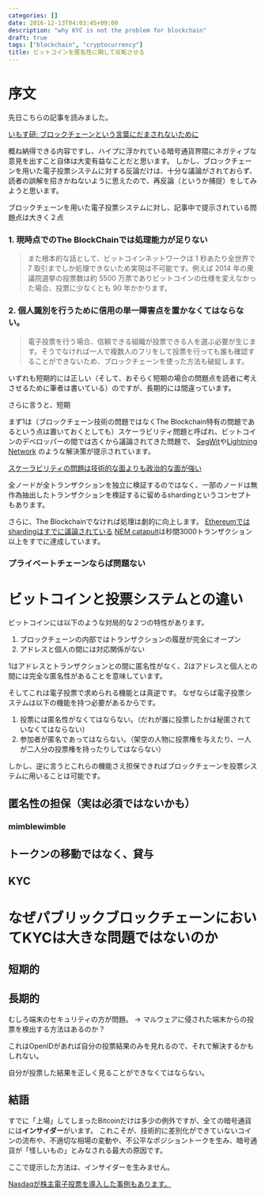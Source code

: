 ```yaml
---
categories: []
date: 2016-12-13T04:03:45+09:00
description: "why KYC is not the problem for blockchain"
draft: true
tags: ["blockchain", "cryptocurrency"]
title: ビットコインを匿名性に関して反転させる
---
```



# 序文

先日こちらの記事を読みました。

[いもす研: ブロックチェーンという言葉にだまされないために](http://imoz.jp/note/blockchain.html)

概ね納得できる内容ですし、ハイプに浮かれている暗号通貨界隈にネガティブな意見を出すこと自体は大変有益なことだと思います。
しかし、ブロックチェーンを用いた電子投票システムに対する反論だけは、十分な議論がされておらず、読者の誤解を招きかねないように思えたので、再反論（というか捕捉）をしてみようと思います。

ブロックチェーンを用いた電子投票システムに対し、記事中で提示されている問題点は大きく２点

### 1. 現時点でのThe BlockChainでは処理能力が足りない

> また根本的な話として、ビットコインネットワークは 1 秒あたり全世界で 7 取引までしか処理できないため実現は不可能です。例えば 2014 年の衆議院選挙の投票数は約 5500 万票でありビットコインの仕様を変えなかった場合、投票に少なくとも 90 年かかります。

### 2. 個人識別を行うために信用の単一障害点を置かなくてはならない。

> 電子投票を行う場合、信頼できる組織が投票できる人を選ぶ必要が生じます。そうでなければ一人で複数人のフリをして投票を行っても誰も確認することができないため、ブロックチェーンを使った方法も破綻します。

いずれも短期的には正しい（そして、おそらく短期の場合の問題点を読者に考えさせるために筆者は書いている）のですが、長期的には間違っています。

さらに言うと、短期


まず1は（ブロックチェーン技術の問題ではなくThe Blockchain特有の問題であるという点は置いておくとしても）スケーラビリティ問題と呼ばれ、ビットコインのデベロッパーの間では古くから議論されてきた問題で、
[SegWit](https://github.com/bitcoin/bips/blob/master/bip-0141.mediawiki)や[Lightning Network](https://lightning.network/lightning-network-paper.pdf)
のような解決策が提示されています。

[スケーラビリティの問題は技術的な面よりも政治的な面が強い](http://diyhpl.us/wiki/transcripts/mit-bitcoin-expo-2015/peter-todd-scalability/)

全ノードが全トランザクションを独立に検証するのではなく、一部のノードは無作為抽出したトランザクションを検証するに留めるshardingというコンセプトもあります。

さらに、The Blockchainでなければ処理は劇的に向上します。
[Ethereumではshardingはすでに議論されている](https://github.com/ethereum/EIPs/issues/53)
[NEM catapult](https://www.nem.io/catapultwhitepaper.pdf)は秒間3000トランザクション以上をすでに達成しています。

### プライベートチェーンならば問題ない

# ビットコインと投票システムとの違い

ビットコインには以下のような対局的な２つの特性があります。

1. ブロックチェーンの内部ではトランザクションの履歴が完全にオープン
2. アドレスと個人の間には対応関係がない

1はアドレスとトランザクションとの間に匿名性がなく、2はアドレスと個人との間には完全な匿名性があることを意味しています。

そしてこれは電子投票で求められる機能とは真逆です。
なぜならば電子投票システムは以下の機能を持つ必要があるからです。

1. 投票には匿名性がなくてはならない。（だれが誰に投票したかは秘匿されていなくてはならない）
2. 参加者が匿名であってはならない。（架空の人物に投票権を与えたり、一人が二人分の投票権を持ったりしてはならない）

しかし、逆に言うとこれらの機能さえ担保できればブロックチェーンを投票システムに用いることは可能です。

## 匿名性の担保（実は必須ではないかも）

### mimblewimble

## トークンの移動ではなく、貸与

## KYC

# なぜパブリックブロックチェーンにおいてKYCは大きな問題ではないのか

## 短期的

## 長期的



むしろ端末のセキュリティの方が問題。  -> マルウェアに侵された端末からの投票を検出する方法はあるのか？

これはOpenIDがあれば自分の投票結果のみを見れるので、それで解決するかもしれない。

自分が投票した結果を正しく見ることができなくてはならない。

## 結語

すでに「上場」してしまったBitcoinだけは多少の例外ですが、全ての暗号通貨には**インサイダー**がいます。
これこそが、技術的に差別化ができていないコインの流布や、不適切な相場の変動や、不公平なポジショントークを生み、暗号通貨が「怪しいもの」とみなされる最大の原因です。

ここで提示した方法は、インサイダーを生みません。

[Nasdaqが株主電子投票を導入した事例もあります。](https://www.google.co.jp/search?q=e-rasidency+boting&oq=e-rasidency+boting&aqs=chrome..69i57.5191j0j4&sourceid=chrome&ie=UTF-8)
